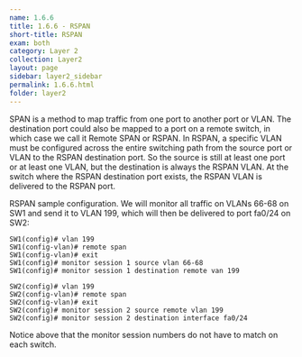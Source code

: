 ```yaml
---
name: 1.6.6
title: 1.6.6 - RSPAN
short-title: RSPAN
exam: both
category: Layer 2
collection: Layer2
layout: page
sidebar: layer2_sidebar
permalink: 1.6.6.html
folder: layer2
---
```

SPAN is a method to map traffic from one port to another port or VLAN. The destination port could also be mapped to a port on a remote switch, in which case we call it Remote SPAN or RSPAN. In RSPAN, a specific VLAN must be configured across the entire switching path from the source port or VLAN to the RSPAN destination port. So the source is still at least one port or at least one VLAN,  but the destination is always the RSPAN VLAN. At the switch where the RSPAN destination port exists, the RSPAN VLAN is delivered to the RSPAN port.

RSPAN sample configuration. We will monitor all traffic on VLANs 66-68 on SW1 and send it to VLAN 199, which will then be delivered to port fa0/24 on SW2:

```
SW1(config)# vlan 199
SW1(config-vlan)# remote span
SW1(config-vlan)# exit
SW1(config)# monitor session 1 source vlan 66-68
SW1(config)# monitor session 1 destination remote van 199
```
```
SW2(config)# vlan 199
SW2(config-vlan)# remote span
SW2(config-vlan)# exit
SW2(config)# monitor session 2 source remote vlan 199
SW2(config)# monitor session 2 destination interface fa0/24
```

Notice above that the monitor session numbers do not have to match on each switch.
